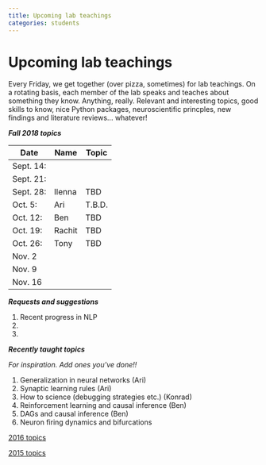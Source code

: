 ```yaml
---
title: Upcoming lab teachings
categories: students
---
```



# Upcoming lab teachings

Every Friday, we get together (over pizza, sometimes) for lab teachings. 
On a rotating basis, each member of the lab speaks and teaches about something they know. 
Anything, really. Relevant and interesting topics, good skills to know, nice Python packages,
neuroscientific princples, new findings and literature reviews... whatever!

***Fall 2018 topics***

| Date | Name | Topic |
|------|------|-------|
|Sept. 14:|      |       |
|Sept. 21:|      |       |
|Sept. 28:| Ilenna | TBD   |
|Oct. 5:| Ari     |  T.B.D.   |
|Oct. 12:|  Ben  | TBD    |
|Oct. 19:|   Rachit   |  TBD     |
|Oct. 26:|  Tony |  TBD  |
|Nov. 2|      |       |
|Nov. 9|      |       |
|Nov. 16|      |       |



***Requests and suggestions***

1. Recent progress in NLP
1. 
1.

***Recently taught topics***

*For inspiration. Add ones you've done!!*

1. Generalization in neural networks (Ari)
1. Synaptic learning rules (Ari)
1. How to science (debugging strategies etc.) (Konrad)
1. Reinforcement learning and causal inference (Ben)
1. DAGs and causal inference (Ben)
1. Neuron firing dynamics and bifurcations

[2016 topics](http://kordinglab.com/lab_teaching_2016/)

[2015 topics](https://github.com/KordingLab/lab_teaching_2015)


